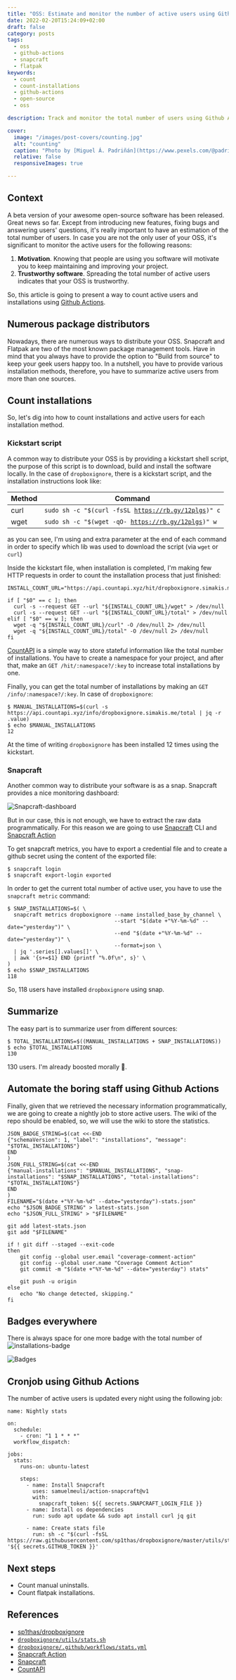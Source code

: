 ```yaml
---
title: "OSS: Estimate and monitor the number of active users using Github Actions"
date: 2022-02-20T15:24:09+02:00
draft: false
category: posts
tags:
  - oss
  - github-actions
  - snapcraft
  - flatpak
keywords:
  - count
  - count-installations
  - github-actions
  - open-source
  - oss

description: Track and monitor the total number of users using Github Actions.

cover:
  image: "/images/post-covers/counting.jpg"
  alt: "counting"
  caption: "Photo by [Miguel Á. Padriñán](https://www.pexels.com/@padrinan?utm_content=attributionCopyText&utm_medium=referral&utm_source=pexels) from [Pexels](https://www.pexels.com/photo/5-strike-symbol-1010973/?utm_content=attributionCopyText&utm_medium=referral&utm_source=pexels)"
  relative: false
  responsiveImages: true

---
```


## Context

A beta version of your awesome open-source software has been released. Great news so far. Except from introducing new features, fixing bugs and answering users' questions, it's really important to have an estimation of the total number of users. In case you are not the only user of your OSS, it's significant to monitor the active users for the following reasons:

 1. **Motivation**. Knowing that people are using you software will motivate you to keep maintaining and improving your project.
 2. **Trustworthy software**. Spreading the total number of active users indicates that your OSS is trustworthy.

So, this article is going to present a way to count active users and installations using [Github Actions](https://github.com/features/actions).

## Numerous package distributors

Nowadays, there are numerous ways to distribute your OSS. Snapcraft and Flatpak are two of the most known package management tools. Have in mind that you always have to provide the option to "Build from source" to keep your geek users happy too. In a nutshell, you have to provide various installation methods, therefore, you have to summarize active users from more than one sources.


## Count installations

So, let's dig into how to count installations and active users for each installation method.

### Kickstart script

A common way to distribute your OSS is by providing a kickstart shell script, the purpose of this script is to download, build and install the software locally. In the case of `dropboxignore`, there is a kickstart script, and the installation instructions look like:

| Method | Command                                                        |
|--------|----------------------------------------------------------------|
| curl   | <code>sudo sh -c "$(curl -fsSL https://rb.gy/12plgs)" c</code> |
| wget   | <code>sudo sh -c "$(wget -qO- https://rb.gy/12plgs)" w</code>  |

as you can see, I'm using and extra parameter at the end of each command in order to specify which lib was used to download the script (via `wget` or `curl`)

Inside the kickstart file, when installation is completed, I'm making few HTTP requests in order to count the installation process that just finished:

```shell
INSTALL_COUNT_URL="https://api.countapi.xyz/hit/dropboxignore.simakis.me"

if [ "$0" == c ]; then
  curl -s --request GET --url "${INSTALL_COUNT_URL}/wget" > /dev/null
  curl -s --request GET --url "${INSTALL_COUNT_URL}/total" > /dev/null
elif [ "$0" == w ]; then
  wget -q "${INSTALL_COUNT_URL}/curl" -O /dev/null 2> /dev/null
  wget -q "${INSTALL_COUNT_URL}/total" -O /dev/null 2> /dev/null
fi
```

[CountAPI](https://countapi.xyz/) is a simple way to store stateful information like the total number of installations. You have to create a namespace for your project, and after that, make an `GET /hit/:namespace?/:key` to increase total installations by one.

Finally, you can get the total number of installations by making an `GET /info/:namespace?/:key`. In case of `dropboxignore`:

```shell
$ MANUAL_INSTALLATIONS=$(curl -s https://api.countapi.xyz/info/dropboxignore.simakis.me/total | jq -r .value)
$ echo $MANUAL_INSTALLATIONS
12
```

At the time of writing `dropboxignore` has been installed 12 times using the kickstart.

### Snapcraft

Another common way to distribute your software is as a snap. Snapcraft provides a nice monitoring dashboard:

![Snapcraft-dashboard](/images/snapcraft-dashboard.jpg)

But in our case, this is not enough, we have to extract the raw data programmatically. For this reason we are going to use [Snapcraft](https://snapcraft.io/snapcraft) CLI and [Snapcraft Action](https://github.com/marketplace/actions/snapcraft-action)

To get snapcraft metrics, you have to export a credential file and to create a github secret using the content of the exported file:

```shell
$ snapcraft login
$ snapcraft export-login exported
```

In order to get the current total number of active user, you have to use the `snapcraft metric` command:

```shell
$ SNAP_INSTALLATIONS=$( \
  snapcraft metrics dropboxignore --name installed_base_by_channel \
                                  --start "$(date +"%Y-%m-%d" --date="yesterday")" \
                                  --end "$(date +"%Y-%m-%d" --date="yesterday")" \
                                  --format=json \
  | jq '.series[].values[]' \
  | awk '{s+=$1} END {printf "%.0f\n", s}' \
)
$ echo $SNAP_INSTALLATIONS
118
```

So, 118 users have installed `dropboxignore` using snap.

## Summarize

The easy part is to summarize user from different sources:

```shell
$ TOTAL_INSTALLATIONS=$((MANUAL_INSTALLATIONS + SNAP_INSTALLATIONS))
$ echo $TOTAL_INSTALLATIONS
130
```

130 users. I'm already boosted morally 🤣.

## Automate the boring staff using Github Actions

Finally, given that we retrieved the necessary information programmatically, we are going to create a nightly job to store active users. The wiki of the repo should be enabled, so, we will use the wiki to store the statistics.

```shell
JSON_BADGE_STRING=$(cat <<-END
{"schemaVersion": 1, "label": "installations", "message": "$TOTAL_INSTALLATIONS"}
END
)
JSON_FULL_STRING=$(cat <<-END
{"manual-installations": "$MANUAL_INSTALLATIONS", "snap-installations": "$SNAP_INSTALLATIONS", "total-installations": "$TOTAL_INSTALLATIONS"}
END
)
FILENAME="$(date +"%Y-%m-%d" --date="yesterday")-stats.json"
echo "$JSON_BADGE_STRING" > latest-stats.json
echo "$JSON_FULL_STRING" > "$FILENAME"

git add latest-stats.json
git add "$FILENAME"

if ! git diff --staged --exit-code
then
    git config --global user.email "coverage-comment-action"
    git config --global user.name "Coverage Comment Action"
    git commit -m "$(date +"%Y-%m-%d" --date="yesterday") stats"

    git push -u origin
else
    echo "No change detected, skipping."
fi
```
## Badges everywhere

There is always space for one more badge with the total number of ![installations-badge](https://img.shields.io/endpoint?url=https%3A%2F%2Fraw.githubusercontent.com%2Fwiki%2Fsp1thas%2Fdropboxignore%2Fstats.json)

![Badges](/images/installations-badge.jpg)

## Cronjob using Github Actions

The number of active users is updated every night using the following job:

```shell
name: Nightly stats

on:
  schedule:
    - cron: "1 1 * * *"
  workflow_dispatch:

jobs:
  stats:
    runs-on: ubuntu-latest

    steps:
      - name: Install Snapcraft
        uses: samuelmeuli/action-snapcraft@v1
        with:
          snapcraft_token: ${{ secrets.SNAPCRAFT_LOGIN_FILE }}
      - name: Install os dependencies
        run: sudo apt update && sudo apt install curl jq git
      
      - name: Create stats file
        run: sh -c "$(curl -fsSL https://raw.githubusercontent.com/sp1thas/dropboxignore/master/utils/stats.sh)" '${{ secrets.GITHUB_TOKEN }}'
```
## Next steps

 - Count manual uninstalls.
 - Count flatpak installations.

## References

 - [sp1thas/dropboxignore](https://github.com/sp1thas/dropboxignore.git)
 - [`dropboxignore/utils/stats.sh`](https://github.com/sp1thas/dropboxignore/blob/master/utils/stats.sh)
 - [`dropboxignore/.github/workflows/stats.yml`](https://github.com/sp1thas/dropboxignore/blob/master/.github/workflows/stats.yml)
 - [Snapcraft Action](https://github.com/marketplace/actions/snapcraft-action)
 - [Snapcraft](https://snapcraft.io/)
 - [CountAPI](https://countapi.xyz/)
